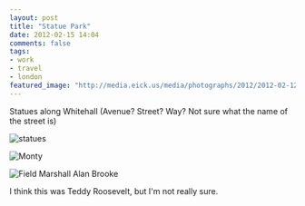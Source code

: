 ```yaml
---
layout: post
title: "Statue Park"
date: 2012-02-15 14:04
comments: false
tags:
- work
- travel
- london
featured_image: "http://media.eick.us/media/photographs/2012/2012-02-12/London-56.jpg"
---
```

Statues along Whitehall (Avenue?  Street?  Way?  Not sure what the name of the street is)

![statues](http://media.eick.us/media/photographs/2012/2012-02-12/London-56.jpg)


![Monty](http://media.eick.us/media/photographs/2012/2012-02-12/London-57.jpg)


![Field Marshall Alan Brooke](http://media.eick.us/media/photographs/2012/2012-02-12/London-58.jpg)


I think this was Teddy Roosevelt, but I'm not really sure.
